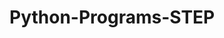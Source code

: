 # Python-Programs-STEP
      
  
           
             
           
              
                    
            
  
